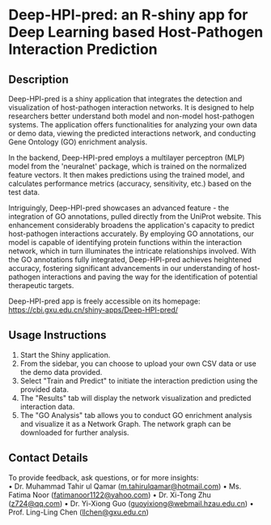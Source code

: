 # Deep-HPI-pred: an R-shiny app for Deep Learning based Host-Pathogen Interaction Prediction

## Description
Deep-HPI-pred is a shiny application that integrates the detection and visualization of host-pathogen interaction networks. It is designed to help researchers better understand both model and non-model host-pathogen systems. The application offers functionalities for analyzing your own data or demo data, viewing the predicted interactions network, and conducting Gene Ontology (GO) enrichment analysis. 

In the backend, Deep-HPI-pred employs a multilayer perceptron (MLP) model from the 'neuralnet' package, which is trained on the normalized feature vectors. It then makes predictions using the trained model, and calculates performance metrics (accuracy, sensitivity, etc.) based on the test data.

Intriguingly, Deep-HPI-pred showcases an advanced feature - the integration of GO annotations, pulled directly from the UniProt website. This enhancement considerably broadens the application's capacity to predict host-pathogen interactions accurately. By employing GO annotations, our model is capable of identifying protein functions within the interaction network, which in turn illuminates the intricate relationships involved. With the GO annotations fully integrated, Deep-HPI-pred achieves heightened accuracy, fostering significant advancements in our understanding of host-pathogen interactions and paving the way for the identification of potential therapeutic targets.

Deep-HPI-pred app is freely accessible on its homepage: https://cbi.gxu.edu.cn/shiny-apps/Deep-HPI-pred/ 

## Usage Instructions

1. Start the Shiny application.
2. From the sidebar, you can choose to upload your own CSV data or use the demo data provided.
3. Select "Train and Predict" to initiate the interaction prediction using the provided data.
4. The "Results" tab will display the network visualization and predicted interaction data.
5. The "GO Analysis" tab allows you to conduct GO enrichment analysis and visualize it as a Network Graph. The network graph can be downloaded for further analysis.

## Contact Details

To provide feedback, ask questions, or for more insights:                                                                                                                 
•	Dr. Muhammad Tahir ul Qamar (m.tahirulqamar@hotmail.com)
•	Ms. Fatima Noor (fatimanoor1122@yahoo.com)
•	Dr. Xi-Tong Zhu (z724@qq.com)
•	Dr. Yi-Xiong Guo (guoyixiong@webmail.hzau.edu.cn)
•	Prof. Ling-Ling Chen (llchen@gxu.edu.cn)

